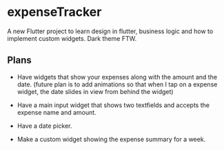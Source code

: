 # expenseTracker

A new Flutter project to learn design in flutter, business logic and how to implement custom widgets. Dark theme FTW.

## Plans

- Have widgets that show your expenses along with the amount and the date. (future plan is to add animations so that when I tap on a expense widget, the date slides in view from behind the widget)

- Have a main input widget that shows two textfields and accepts the expense name and amount.

- Have a date picker.

- Make a custom widget showing the expense summary for a week.